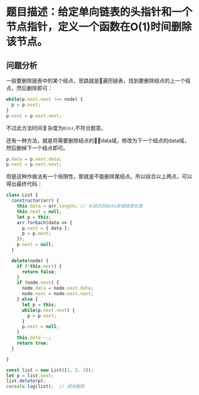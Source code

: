 # 题目描述：给定单向链表的头指针和一个节点指针，定义一个函数在O(1)时间删除该节点。

## 问题分析
一般要删除链表中的某个结点，思路就是遍历链表，找到要删除结点的上一个结点，然后删除即可：
```js
while(p.next.next !== node) {
  p = p.next;
}
p.next = p.next.next;
```
不过此方法时间复杂度为`O(n)`,不符合题意。

还有一种方法，就是将需要删除结点的data域，修改为下一个结点的data域，然后删掉下一个结点即可。
```js
p.data = p.next.data;
p.next = p.next.next;
```
但是这种作做法有一个局限性，那就是不能删除尾结点。所以综合以上两点，可以得出最终代码：
```js
class List {
  constructor(arr) {
    this.data = arr.length; // 头结点的data存储链表长度
    this.next = null;
    let p = this;
    arr.forEach(data => {
      p.next = { data };
      p = p.next;
    });
    p.next = null;
  }

  delete(node) {
    if (!this.next) {
      return false;
    }
    if (node.next) {
      node.data = node.next.data;
      node.next = node.next.next;
    } else {
      let p = this;
      while(p.next.next) {
        p = p.next;
      }
      p.next = null;
    }
    this.data --;
    return true;
  }

}

const list = new List([1, 2, 3]);
let p = list.next;
list.delete(p);
console.log(list);  // 成功删除
```